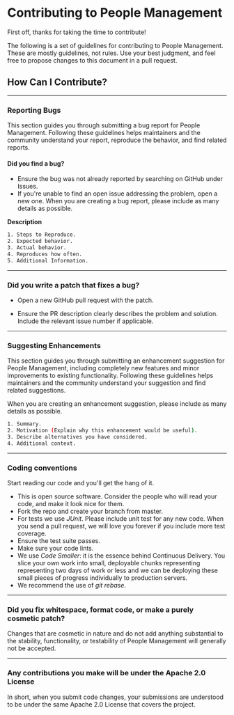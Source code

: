 # Contributing to People Management 

First off, thanks for taking the time to contribute!

The following is a set of guidelines for contributing to People Management. These are mostly guidelines, not rules. Use your best judgment, and feel free to propose changes to this document in a pull request.

## How Can I Contribute?
***
### Reporting Bugs
This section guides you through submitting a bug report for People Management. Following these guidelines helps maintainers and the community understand your report, reproduce the behavior, and find related reports. 

#### Did you find a bug?

* Ensure the bug was not already reported by searching on GitHub under Issues.
* If you're unable to find an open issue addressing the problem, open a new one. When you are creating a bug report, please include as many details as possible. 

**Description**
```bash
1. Steps to Reproduce.
2. Expected behavior.
3. Actual behavior.
4. Reproduces how often.
5. Additional Information. 
```
***
### Did you write a patch that fixes a bug?
* Open a new GitHub pull request with the patch.

* Ensure the PR description clearly describes the problem and solution. Include the relevant issue number if applicable.

***
### Suggesting Enhancements

This section guides you through submitting an enhancement suggestion for People Management, including completely new features and minor improvements to existing functionality. Following these guidelines helps maintainers and the community understand your suggestion and find related suggestions.

When you are creating an enhancement suggestion, please include as many details as possible.

```bash
1. Summary.
2. Motivation (Explain why this enhancement would be useful).
3. Describe alternatives you have considered.
4. Additional context.
```
***

### Coding conventions
Start reading our code and you'll get the hang of it.
* This is open source software. Consider the people who will read your code, and make it look nice for them. 
* Fork the repo and create your branch from master.
* For tests we use *JUnit*. Please include unit test for any new code. When you send a pull request, we will love you forever if you include more test coverage.
* Ensure the test suite passes.
* Make sure your code lints.
* We use *Code Smaller*: it is the essence behind Continuous Delivery. You slice your own work into small, deployable chunks representing representing two days of work or less and we can be deploying these small pieces of progress individually to production servers.
* We recommend the use of *git rebase*.
***
### Did you fix whitespace, format code, or make a purely cosmetic patch?
Changes that are cosmetic in nature and do not add anything substantial to the stability, functionality, or testability of People Management will generally not be accepted.
***
### Any contributions you make will be under the Apache 2.0 License
In short, when you submit code changes, your submissions are understood to be under the same Apache 2.0 License that covers the project.